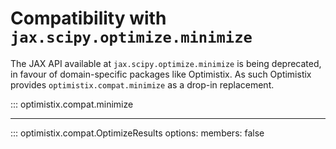 # Compatibility with `jax.scipy.optimize.minimize`

The JAX API available at `jax.scipy.optimize.minimize` is being deprecated, in favour of domain-specific packages like Optimistix. As such Optimistix provides `optimistix.compat.minimize` as a drop-in replacement.


::: optimistix.compat.minimize

---

::: optimistix.compat.OptimizeResults
    options:
        members:
            false
